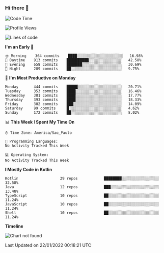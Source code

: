 ### Hi there 👋

<!--
**fernandonogueira/fernandonogueira** is a ✨ _special_ ✨ repository because its `README.md` (this file) appears on your GitHub profile.

Here are some ideas to get you started:

- 🔭 I’m currently working on ...
- 🌱 I’m currently learning ...
- 👯 I’m looking to collaborate on ...
- 🤔 I’m looking for help with ...
- 💬 Ask me about ...
- 📫 How to reach me: ...
- 😄 Pronouns: ...
- ⚡ Fun fact: ...
-->

<!--START_SECTION:waka-->
![Code Time](http://img.shields.io/badge/Code%20Time-1%2C196%20hrs%2017%20mins-blue)

![Profile Views](http://img.shields.io/badge/Profile%20Views-1-blue)

![Lines of code](https://img.shields.io/badge/From%20Hello%20World%20I%27ve%20Written-330%20Thousand%20lines%20of%20code-blue)

**I'm an Early 🐤** 

```text
🌞 Morning    364 commits    ████░░░░░░░░░░░░░░░░░░░░░   16.98% 
🌆 Daytime    913 commits    ██████████░░░░░░░░░░░░░░░   42.58% 
🌃 Evening    658 commits    ███████░░░░░░░░░░░░░░░░░░   30.69% 
🌙 Night      209 commits    ██░░░░░░░░░░░░░░░░░░░░░░░   9.75%

```
📅 **I'm Most Productive on Monday** 

```text
Monday       444 commits    █████░░░░░░░░░░░░░░░░░░░░   20.71% 
Tuesday      353 commits    ████░░░░░░░░░░░░░░░░░░░░░   16.46% 
Wednesday    381 commits    ████░░░░░░░░░░░░░░░░░░░░░   17.77% 
Thursday     393 commits    ████░░░░░░░░░░░░░░░░░░░░░   18.33% 
Friday       302 commits    ███░░░░░░░░░░░░░░░░░░░░░░   14.09% 
Saturday     99 commits     █░░░░░░░░░░░░░░░░░░░░░░░░   4.62% 
Sunday       172 commits    ██░░░░░░░░░░░░░░░░░░░░░░░   8.02%

```


📊 **This Week I Spent My Time On** 

```text
⌚︎ Time Zone: America/Sao_Paulo

💬 Programming Languages: 
No Activity Tracked This Week

💻 Operating System: 
No Activity Tracked This Week

```

**I Mostly Code in Kotlin** 

```text
Kotlin                   29 repos            ████████░░░░░░░░░░░░░░░░░   32.58% 
Java                     12 repos            ███░░░░░░░░░░░░░░░░░░░░░░   13.48% 
TypeScript               10 repos            ██░░░░░░░░░░░░░░░░░░░░░░░   11.24% 
JavaScript               10 repos            ██░░░░░░░░░░░░░░░░░░░░░░░   11.24% 
Shell                    10 repos            ██░░░░░░░░░░░░░░░░░░░░░░░   11.24%

```


**Timeline**

![Chart not found](https://raw.githubusercontent.com/fernandonogueira/fernandonogueira/master/charts/bar_graph.png) 


 Last Updated on 22/01/2022 00:18:21 UTC
<!--END_SECTION:waka-->
